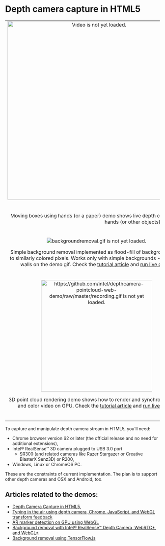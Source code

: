 # Depth camera capture in HTML5

<table cellspacing="0" cellpadding="0" style="border-collapse: collapse; border: none;">
<tr>
<td align="center" valign="center">
<img src="gesture/joggling.gif" alt="Video is not yet loaded." style="width:580px;"/>
<br />
</td>
<td align="center" valign="center">
<img src="gesture/hands_interaction.gif" alt="hands_interaction.gif is not yet loaded." style="width:556px;"/>
<br />
</td>
</tr>
<tr>
<td align="center" valign="center" colspan="2">
</br><p>Moving boxes using hands (or a paper) demo shows live depth captured mesh interaction with scene objects; combining 3D world and depth captured hands (or other objects) rendering and Bullet Physics. <a href="gesture/index.html">Run live demo</a>.</br></br>
</p>
</td>
</tr>
<tr>
</tr>
<tr>
<td align="center" valign="center">
<img src="backgroundremoval.gif" alt="backgroundremoval.gif is not yet loaded."/>
<br />
<p>Simple background removal implemented as flood-fill of background color to similarly colored pixels. Works only with simple backgrounds - e.g. room walls on the demo gif. Check the <a href="https://01.org/zh/node/28902">tutorial article</a> and <a href="depthdemo.html">run live demo</a>.</p>
</td>
<td align="center" valign="center">
<img src="typing_in_the_air/typing_in_the_air.gif" alt="typing_in_the_air.gif is not yet loaded."/>
<br />
<p>Typing in the air tutorial shows how to use depth stream and WebGL transform feedback to do simple gesture recognition. Check the <a href="https://software.intel.com/en-us/blogs/2017/06/22/tutorial-typing-in-the-air-using-depth-camera-chrome-javascript-and-webgl-transform">tutorial article</a> and <a href="typing_in_the_air/front_capture_typing.html">run live demo</a>.</p>
</td>
</tr>
<tr>
<td align="center" valign="center">
<img src="https://github.com/intel/depthcamera-pointcloud-web-demo/raw/master/recording.gif" alt="https://github.com/intel/depthcamera-pointcloud-web-demo/raw/master/recording.gif is not yet loaded." style="width:362px;"/>
<br />
<p>3D point cloud rendering demo shows how to render and synchronize depth and color video on GPU. Check the <a href="https://01.org/zh/node/10446">tutorial article</a> and <a href="https://intel.github.io/depthcamera-pointcloud-web-demo/">run live demo</a>.</p>
</td>
<td align="center" valign="center">
<img src="how_the_demo_looks.gif" alt="how_the_demo_looks.gif is not yet loaded." style="height:400px;width:452px;"/>
<br />
<p>HTML5 Depth Capture tutorial shows how to access depth stream, check the <a href="https://01.org/zh/node/5101">tutorial article</a> and <a href="depthdemo.html">run live demo</a>.</p>
</td>
</tr>
</table>

To capture and manipulate depth camera stream in HTML5, you'll need:
* Chrome browser version 62 or later (the official release and no need for additional extensions),
* Intel® RealSense™ 3D camera plugged to USB 3.0 port
     * SR300 (and related cameras like Razer Stargazer or Creative BlasterX
Senz3D) or R200,
* Windows, Linux or ChromeOS PC.

These are the constraints of current implementation. The plan is to support other depth cameras and OSX and Android, too.

## Articles related to the demos:
* [Depth Camera Capture in HTML5](https://01.org/zh/node/5101),
* [Typing in the air using depth camera, Chrome, JavaScript, and WebGL transform feedback](https://software.intel.com/en-us/blogs/2017/06/22/tutorial-typing-in-the-air-using-depth-camera-chrome-javascript-and-webgl-transform)
* [AR marker detection on GPU using WebGL](https://01.org/zh/node/26012)
* [Background removal with Intel® RealSense™ Depth Camera, WebRTC*, and WebGL*](https://01.org/zh/node/28902)
* [Background removal using TensorFlow.js](https://01.org/zh/node/29971)





